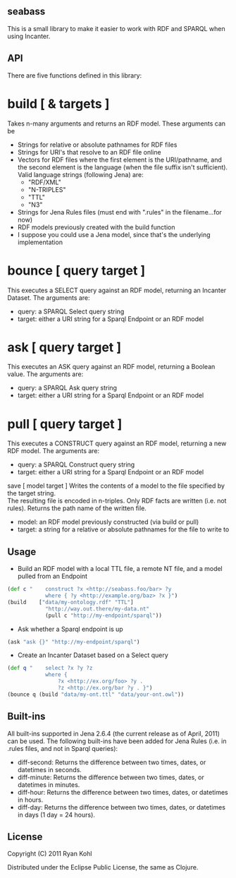 seabass
----

This is a small library to make it easier to work with RDF and SPARQL when using Incanter.

API
----
There are five functions defined in this library:

build [ & targets ]
====

Takes n-many arguments and returns an RDF model.  These arguments can be
	
-   Strings for relative or absolute pathnames for RDF files
-   Strings for URI's that resolve to an RDF file online
-   Vectors for RDF files where the first element is the URI/pathname, and the 
  second element is the language (when the file suffix isn't sufficient).
  Valid language strings (following Jena) are:
	-   "RDF/XML"
	-   "N-TRIPLES"
	-   "TTL"
	-   "N3"
-   Strings for Jena Rules files (must end with ".rules" in the filename...for now)
-   RDF models previously created with the build function
-   I suppose you could use a Jena model, since that's the underlying implementation
		
bounce [ query target ]
====

This executes a SELECT query against an RDF model, returning an Incanter 
Dataset.  The arguments are:
	
-   query: a SPARQL Select query string
-   target: either a URI string for a Sparql Endpoint or an RDF model
		
ask [ query target ]
====

This executes an ASK query against an RDF model, returning a Boolean 
value.  The arguments are:

-   query: a SPARQL Ask query string
-   target: either a URI string for a Sparql Endpoint or an RDF model
		
pull [ query target ]
====

This executes a CONSTRUCT query against an RDF model, returning a 
new RDF model.  The arguments are:

- 	query: a SPARQL Construct query string
- 	target: either a URI string for a Sparql Endpoint or an RDF model

save [ model target ]
Writes the contents of a model to the file specified by the target string.  
The resulting file is encoded in n-triples.  Only RDF facts are written 
(i.e. not rules).  Returns the path name of the written file.

- model: an RDF model previously constructed (via build or pull)
- target: a string for a relative or absolute pathnames for the file to write to

Usage
----

-   Build an RDF model with a local TTL file, a remote NT file, and a model pulled from an Endpoint

```clj
(def c "	construct ?x <http://seabass.foo/bar> ?y 
			where { ?y <http://example.org/baz> ?x }")
(build    ["data/my-ontology.rdf" "TTL"] 
			"http://way.out.there/my-data.nt" 
			(pull c "http://my-endpoint/sparql"))
```
	
-   Ask whether a Sparql endpoint is up

```clj
(ask "ask {}" "http://my-endpoint/sparql")
```
	
-   Create an Incanter Dataset based on a Select query

```clj
(def q "	select ?x ?y ?z 
			where {	
				?x <http://ex.org/foo> ?y . 
				?z <http://ex.org/bar ?y . }")
(bounce q (build "data/my-ont.ttl" "data/your-ont.owl"))
```

Built-ins
----
All built-ins supported in Jena 2.6.4 (the current release as of April, 2011) can be used.  The following built-ins have been added for Jena Rules (i.e. in .rules files, and not in Sparql queries):

-  diff-second: Returns the difference between two times, dates, or datetimes in seconds.
-  diff-minute: Returns the difference between two times, dates, or datetimes in minutes.
-  diff-hour: Returns the difference between two times, dates, or datetimes in hours.
-  diff-day: Returns the difference between two times, dates, or datetimes in days (1 day = 24 hours).

License
----

Copyright (C) 2011 Ryan Kohl

Distributed under the Eclipse Public License, the same as Clojure.
